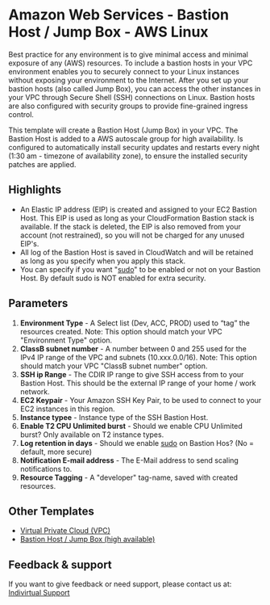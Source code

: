 # Amazon Web Services - Bastion Host / Jump Box - AWS Linux
Best practice for any environment is to give minimal access and minimal exposure of any (AWS) resources. To include a bastion hosts in your VPC environment enables you to securely connect to your Linux instances without exposing your environment to the Internet. After you set up your bastion hosts (also called Jump Box), you can access the other instances in your VPC through Secure Shell (SSH) connections on Linux. Bastion hosts are also configured with security groups to provide fine-grained ingress control.

This template will create a Bastion Host (Jump Box) in your VPC. The Bastion Host is added to a AWS autoscale group for high availability. Is configured to automatically install security updates and restarts every night (1:30 am - timezone of availability zone), to ensure the installed security patches are applied.

## Highlights
* An Elastic IP address (EIP) is created and assigned to your EC2 Bastion Host. This EIP is used as long as your CloudFormation Bastion stack is available. If the stack is deleted, the EIP is also removed from your account (not restrained), so you will not be charged for any unused EIP's. 
* All log of the Bastion Host is saved in CloudWatch and will be retained as long as you specify when you apply this stack.
* You can specify if you want "<a href=”https://en.wikipedia.org/wiki/Sudol” target="_blank">sudo</a>" to be enabled or not on your Bastion Host. By default sudo is NOT enabled for extra security.

## Parameters
1. **Environment Type** - A Select list (Dev, ACC, PROD) used to “tag” the resources created. Note: This option should match your VPC "Environment Type" option.
1. **ClassB subnet number** - A number between 0 and 255 used for the IPv4 IP range of the VPC and subnets (10.xxx.0.0/16). Note: This option should match your VPC "ClassB subnet number" option.
1. **SSH ip Range** - The CDIR IP range to give SSH access from to your Bastion Host. This should be the external IP range of your home / work network.
1. **EC2 Keypair** - Your Amazon SSH Key Pair, to be used to connect to your EC2 instances in this region.
1. **Instance typee** - Instance type of the SSH Bastion Host.
1. **Enable T2 CPU Unlimited burst** - Should we enable CPU Unlimited burst? Only available on T2 instance types.
1. **Log retention in days** - Should we enable <a href=”https://en.wikipedia.org/wiki/Sudol” target="_blank">sudo</a> on Bastion Hos? (No = default, more secure)
1. **Notification E-mail address** - The E-Mail address to send scaling notifications to.
1. **Resource Tagging** - A "developer" tag-name, saved with created resources.

## Other Templates
* [Virtual Private Cloud (VPC)](../vpc/)
* [Bastion Host / Jump Box (high available)](../bastion/)

## Feedback & support
If you want to give feedback or need support, please contact us at: [Indivirtual Support](mailto:support@indivirtual.com)
